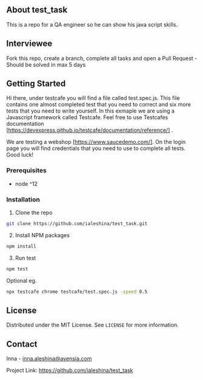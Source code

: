 <!-- ABOUT THE PROJECT -->
## About test_task

This is a repo for a QA engineer so he can show his java script skills.

<!-- CONTRIBUTING -->
## Interviewee

Fork this repo, create a branch, complete all tasks and open a Pull Request - Should be solved in max 5 days

## Getting Started

Hi there,
under testcafe you will find a file called test.spec.js. This file contains one almost completed test that you need to correct and six more tests that you need to write yourself.
In this exmaple we are using a Javascript framework called Testcafe. 
Feel free to use Testcafes documentation [https://devexpress.github.io/testcafe/documentation/reference/] .

We are testing a webshop [https://www.saucedemo.com/]. 
On the login page you will find credentials that you need to use to complete all tests.
Good luck!

### Prerequisites

* node ^12

### Installation

1. Clone the repo
```sh
git clone https://github.com/ialeshina/test_task.git
```
2. Install NPM packages
```sh
npm install
```
3. Run test
```sh
npm test
```

Optional eg.
```sh
npx testcafe chrome testcafe/test.spec.js -speed 0.5
```

<!-- LICENSE -->
## License

Distributed under the MIT License. See `LICENSE` for more information.

<!-- CONTACT -->
## Contact

Inna - inna.aleshina@avensia.com

Project Link: https://github.com/ialeshina/test_task
